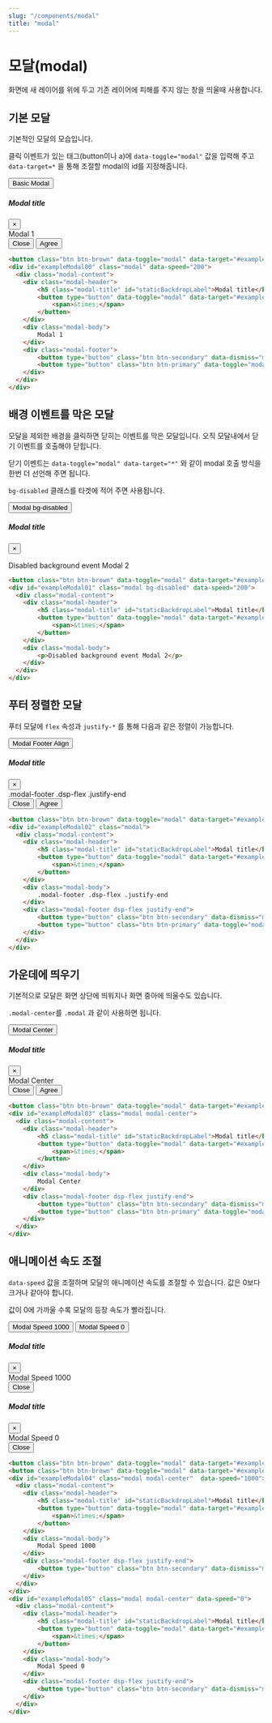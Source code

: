 ```yaml
---
slug: "/components/modal"
title: "modal"
---
```


# 모달(modal)
화면에 새 레이어를 위에 두고 기존 레이어에 피해를 주지 않는 창을 띄울때 사용합니다.

## 기본 모달
기본적인 모달의 모습입니다.

클릭 이벤트가 있는 태그(button이나 a)에 `data-toggle="modal"` 값을 입력해 주고 `data-target=*` 을 통해 조절할 modal의 id를 지정해줍니다.


<div class="card">
<div class="card-body">
<button class="btn btn-brown" data-toggle="modal" data-target="#exampleModal00">Basic Modal</button>
<div id="exampleModal00" class="modal" data-speed="200">
  <div class="modal-content">
	<div class="modal-header">
		<h5 class="modal-title" id="staticBackdropLabel">Modal title</h5>
		<button type="button" data-toggle="modal" data-target="#exampleModal00" class="close">
			<span>&times;</span>
		</button>
	</div>
	<div class="modal-body">
		Modal 1
	</div>
	<div class="modal-footer">
		<button type="button" class="btn btn-secondary" data-dismiss="modal" data-toggle="modal" data-target="#exampleModal00">Close</button>
		<button type="button" class="btn btn-primary" data-toggle="modal" data-target="#exampleModal00">Agree</button>
	</div>
  </div>
</div>
</div>

```html
<button class="btn btn-brown" data-toggle="modal" data-target="#exampleModal00">Basic Modal</button>
<div id="exampleModal00" class="modal" data-speed="200">
  <div class="modal-content">
	<div class="modal-header">
		<h5 class="modal-title" id="staticBackdropLabel">Modal title</h5>
		<button type="button" data-toggle="modal" data-target="#exampleModal00" class="close">
			<span>&times;</span>
		</button>
	</div>
	<div class="modal-body">
		Modal 1
	</div>
	<div class="modal-footer">
		<button type="button" class="btn btn-secondary" data-dismiss="modal" data-toggle="modal" data-target="#exampleModal00">Close</button>
		<button type="button" class="btn btn-primary" data-toggle="modal" data-target="#exampleModal00">Agree</button>
	</div>
  </div>
</div>
```
</div>


## 배경 이벤트를 막은 모달
모달을 제외한 배경을 클릭하면 닫히는 이벤트를 막은 모달입니다.
오직 모달내에서 닫기 이벤트를 호출해야 닫힙니다.

닫기 이벤트는 `data-toggle="modal" data-target="*"` 와 같이 modal 호출 방식을 한번 더 선언해 주면 됩니다.

`bg-disabled` 클래스를 타겟에 적어 주면 사용됩니다.

<div class="card">
<div class="card-body">
<button class="btn btn-brown" data-toggle="modal" data-target="#exampleModal01">Modal bg-disabled</button>
<div id="exampleModal01" class="modal bg-disabled" data-speed="200">
  <div class="modal-content">
	<div class="modal-header">
		<h5 class="modal-title" id="staticBackdropLabel">Modal title</h5>
		<button type="button" data-toggle="modal" data-target="#exampleModal01" class="close">
			<span>&times;</span>
		</button>
	</div>
	<div class="modal-body">
		<p>Disabled background event Modal 2</p>
	</div>
  </div>
</div>
</div>

```html
<button class="btn btn-brown" data-toggle="modal" data-target="#exampleModal01">Modal bg-disabled</button>
<div id="exampleModal01" class="modal bg-disabled" data-speed="200">
  <div class="modal-content">
	<div class="modal-header">
		<h5 class="modal-title" id="staticBackdropLabel">Modal title</h5>
		<button type="button" data-toggle="modal" data-target="#exampleModal01" class="close">
			<span>&times;</span>
		</button>
	</div>
	<div class="modal-body">
		<p>Disabled background event Modal 2</p>
	</div>
  </div>
</div>
```
</div>


## 푸터 정렬한 모달
푸터 모달에 `flex` 속성과 `justify-*` 를 통해 다음과 같은 정렬이 가능합니다.

<div class="card">
<div class="card-body">
<button class="btn btn-brown" data-toggle="modal" data-target="#exampleModal02">Modal Footer Align</button>
<div id="exampleModal02" class="modal">
  <div class="modal-content">
	<div class="modal-header">
		<h5 class="modal-title" id="staticBackdropLabel">Modal title</h5>
		<button type="button" data-toggle="modal" data-target="#exampleModal02" class="close">
			<span>&times;</span>
		</button>
	</div>
	<div class="modal-body">
		.modal-footer .dsp-flex .justify-end
	</div>
	<div class="modal-footer dsp-flex justify-end">
		<button type="button" class="btn btn-secondary" data-dismiss="modal" data-toggle="modal" data-target="#exampleModal02">Close</button>
		<button type="button" class="btn btn-primary" data-toggle="modal" data-target="#exampleModal02">Agree</button>
	</div>
  </div>
</div>
</div>

```html
<button class="btn btn-brown" data-toggle="modal" data-target="#exampleModal02">Modal Footer Align</button>
<div id="exampleModal02" class="modal">
  <div class="modal-content">
	<div class="modal-header">
		<h5 class="modal-title" id="staticBackdropLabel">Modal title</h5>
		<button type="button" data-toggle="modal" data-target="#exampleModal02" class="close">
			<span>&times;</span>
		</button>
	</div>
	<div class="modal-body">
		.modal-footer .dsp-flex .justify-end
	</div>
	<div class="modal-footer dsp-flex justify-end">
		<button type="button" class="btn btn-secondary" data-dismiss="modal" data-toggle="modal" data-target="#exampleModal02">Close</button>
		<button type="button" class="btn btn-primary" data-toggle="modal" data-target="#exampleModal02">Agree</button>
	</div>
  </div>
</div>
```
</div>


## 가운데에 띄우기
기본적으로 모달은 화면 상단에 띄워지나 화면 중아에 띄울수도 있습니다.

`.modal-center`를 `.modal` 과 같이 사용하면 됩니다.

<div class="card">
<div class="card-body">
<button class="btn btn-brown" data-toggle="modal" data-target="#exampleModal03">Modal Center</button>
<div id="exampleModal03" class="modal modal-center">
  <div class="modal-content">
	<div class="modal-header">
		<h5 class="modal-title" id="staticBackdropLabel">Modal title</h5>
		<button type="button" data-toggle="modal" data-target="#exampleModal03" class="close">
			<span>&times;</span>
		</button>
	</div>
	<div class="modal-body">
		Modal Center
	</div>
	<div class="modal-footer dsp-flex justify-end">
		<button type="button" class="btn btn-secondary" data-dismiss="modal" data-toggle="modal" data-target="#exampleModal03">Close</button>
		<button type="button" class="btn btn-primary" data-toggle="modal" data-target="#exampleModal03">Agree</button>
	</div>
  </div>
</div>
</div>

```html
<button class="btn btn-brown" data-toggle="modal" data-target="#exampleModal03">Modal Center</button>
<div id="exampleModal03" class="modal modal-center">
  <div class="modal-content">
	<div class="modal-header">
		<h5 class="modal-title" id="staticBackdropLabel">Modal title</h5>
		<button type="button" data-toggle="modal" data-target="#exampleModal03" class="close">
			<span>&times;</span>
		</button>
	</div>
	<div class="modal-body">
		Modal Center
	</div>
	<div class="modal-footer dsp-flex justify-end">
		<button type="button" class="btn btn-secondary" data-dismiss="modal" data-toggle="modal" data-target="#exampleModal03">Close</button>
		<button type="button" class="btn btn-primary" data-toggle="modal" data-target="#exampleModal03">Agree</button>
	</div>
  </div>
</div>
```
</div>


## 애니메이션 속도 조절
`data-speed` 값을 조절하며 모달의 애니메이션 속도를 조절할 수 있습니다. 값은 0보다 크거나 같아야 합니다.

값이 0에 가까울 수록 모달의 등장 속도가 빨라집니다.

<div class="card">
<div class="card-body">
<button class="btn btn-brown" data-toggle="modal" data-target="#exampleModal04">Modal Speed 1000</button>
<button class="btn btn-brown" data-toggle="modal" data-target="#exampleModal05">Modal Speed 0</button>
<div id="exampleModal04" class="modal modal-center"  data-speed="1000">
  <div class="modal-content">
	<div class="modal-header">
		<h5 class="modal-title" id="staticBackdropLabel">Modal title</h5>
		<button type="button" data-toggle="modal" data-target="#exampleModal04" class="close">
			<span>&times;</span>
		</button>
	</div>
	<div class="modal-body">
		Modal Speed 1000
	</div>
	<div class="modal-footer dsp-flex justify-end">
		<button type="button" class="btn btn-secondary" data-dismiss="modal" data-toggle="modal" data-target="#exampleModal04">Close</button>
	</div>
  </div>
</div>
<div id="exampleModal05" class="modal modal-center" data-speed="0">
  <div class="modal-content">
	<div class="modal-header">
		<h5 class="modal-title" id="staticBackdropLabel">Modal title</h5>
		<button type="button" data-toggle="modal" data-target="#exampleModal05" class="close">
			<span>&times;</span>
		</button>
	</div>
	<div class="modal-body">
		Modal Speed 0
	</div>
	<div class="modal-footer dsp-flex justify-end">
		<button type="button" class="btn btn-secondary" data-dismiss="modal" data-toggle="modal" data-target="#exampleModal05">Close</button>
	</div>
  </div>
</div>
</div>

```html
<button class="btn btn-brown" data-toggle="modal" data-target="#exampleModal04">Modal Speed 1000</button>
<button class="btn btn-brown" data-toggle="modal" data-target="#exampleModal05">Modal Speed 0</button>
<div id="exampleModal04" class="modal modal-center"  data-speed="1000">
  <div class="modal-content">
	<div class="modal-header">
		<h5 class="modal-title" id="staticBackdropLabel">Modal title</h5>
		<button type="button" data-toggle="modal" data-target="#exampleModal04" class="close">
			<span>&times;</span>
		</button>
	</div>
	<div class="modal-body">
		Modal Speed 1000
	</div>
	<div class="modal-footer dsp-flex justify-end">
		<button type="button" class="btn btn-secondary" data-dismiss="modal" data-toggle="modal" data-target="#exampleModal04">Close</button>
	</div>
  </div>
</div>
<div id="exampleModal05" class="modal modal-center" data-speed="0">
  <div class="modal-content">
	<div class="modal-header">
		<h5 class="modal-title" id="staticBackdropLabel">Modal title</h5>
		<button type="button" data-toggle="modal" data-target="#exampleModal05" class="close">
			<span>&times;</span>
		</button>
	</div>
	<div class="modal-body">
		Modal Speed 0
	</div>
	<div class="modal-footer dsp-flex justify-end">
		<button type="button" class="btn btn-secondary" data-dismiss="modal" data-toggle="modal" data-target="#exampleModal05">Close</button>
	</div>
  </div>
</div>
```
</div>

